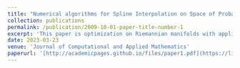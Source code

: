 ```yaml
---
title: "Numerical algorithms for Spline Interpolation on Space of Probability Density Functions"
collection: publications
permalink: /publication/2009-10-01-paper-title-number-1
excerpt: 'This paper is optimization on Riemannian manifolds with applications on PDFs'
date: 2023-03-23
venue: 'Journal of Computational and Applied Mathematics'
paperurl: '[http://academicpages.github.io/files/paper1.pdf](https://link.springer.com/article/10.1007/s40314-023-02262-5)'
---
```

